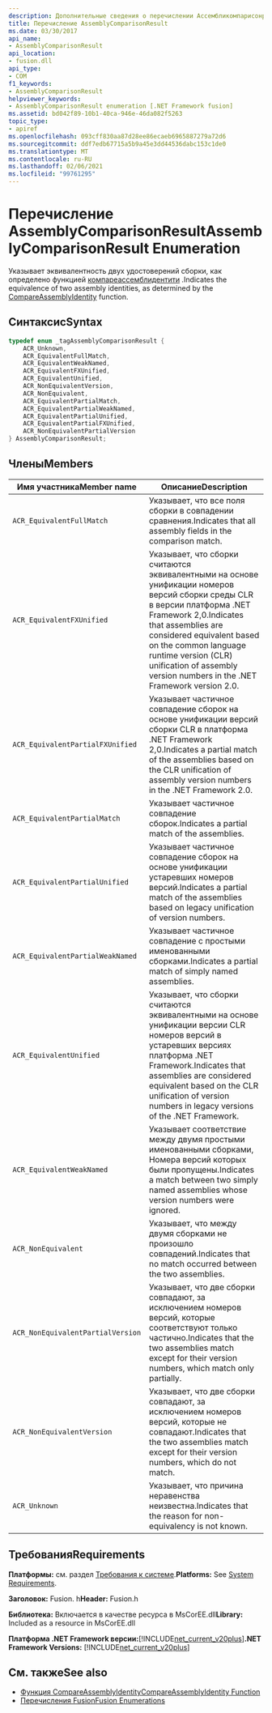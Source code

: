 ```yaml
---
description: Дополнительные сведения о перечислении Ассембликомпарисонресулт
title: Перечисление AssemblyComparisonResult
ms.date: 03/30/2017
api_name:
- AssemblyComparisonResult
api_location:
- fusion.dll
api_type:
- COM
f1_keywords:
- AssemblyComparisonResult
helpviewer_keywords:
- AssemblyComparisonResult enumeration [.NET Framework fusion]
ms.assetid: bd042f89-10b1-40ca-946e-46da082f5263
topic_type:
- apiref
ms.openlocfilehash: 093cff830aa87d28ee86ecaeb6965887279a72d6
ms.sourcegitcommit: ddf7edb67715a5b9a45e3dd44536dabc153c1de0
ms.translationtype: MT
ms.contentlocale: ru-RU
ms.lasthandoff: 02/06/2021
ms.locfileid: "99761295"
---
```

# <a name="assemblycomparisonresult-enumeration"></a><span data-ttu-id="f016e-103">Перечисление AssemblyComparisonResult</span><span class="sxs-lookup"><span data-stu-id="f016e-103">AssemblyComparisonResult Enumeration</span></span>

<span data-ttu-id="f016e-104">Указывает эквивалентность двух удостоверений сборки, как определено функцией [компареассемблидентити](compareassemblyidentity-function.md) .</span><span class="sxs-lookup"><span data-stu-id="f016e-104">Indicates the equivalence of two assembly identities, as determined by the [CompareAssemblyIdentity](compareassemblyidentity-function.md) function.</span></span>  
  
## <a name="syntax"></a><span data-ttu-id="f016e-105">Синтаксис</span><span class="sxs-lookup"><span data-stu-id="f016e-105">Syntax</span></span>  
  
```cpp  
typedef enum _tagAssemblyComparisonResult {  
    ACR_Unknown,
    ACR_EquivalentFullMatch,  
    ACR_EquivalentWeakNamed,  
    ACR_EquivalentFXUnified,  
    ACR_EquivalentUnified,
    ACR_NonEquivalentVersion,  
    ACR_NonEquivalent,
    ACR_EquivalentPartialMatch,  
    ACR_EquivalentPartialWeakNamed,
    ACR_EquivalentPartialUnified,  
    ACR_EquivalentPartialFXUnified,  
    ACR_NonEquivalentPartialVersion
} AssemblyComparisonResult;  
```  
  
## <a name="members"></a><span data-ttu-id="f016e-106">Члены</span><span class="sxs-lookup"><span data-stu-id="f016e-106">Members</span></span>  
  
|<span data-ttu-id="f016e-107">Имя участника</span><span class="sxs-lookup"><span data-stu-id="f016e-107">Member name</span></span>|<span data-ttu-id="f016e-108">Описание</span><span class="sxs-lookup"><span data-stu-id="f016e-108">Description</span></span>|  
|-----------------|-----------------|  
|`ACR_EquivalentFullMatch`|<span data-ttu-id="f016e-109">Указывает, что все поля сборки в совпадении сравнения.</span><span class="sxs-lookup"><span data-stu-id="f016e-109">Indicates that all assembly fields in the comparison match.</span></span>|  
|`ACR_EquivalentFXUnified`|<span data-ttu-id="f016e-110">Указывает, что сборки считаются эквивалентными на основе унификации номеров версий сборки среды CLR в версии платформа .NET Framework 2,0.</span><span class="sxs-lookup"><span data-stu-id="f016e-110">Indicates that assemblies are considered equivalent based on the common language runtime version (CLR) unification of assembly version numbers in the .NET Framework version 2.0.</span></span>|  
|`ACR_EquivalentPartialFXUnified`|<span data-ttu-id="f016e-111">Указывает частичное совпадение сборок на основе унификации версий сборки CLR в платформа .NET Framework 2,0.</span><span class="sxs-lookup"><span data-stu-id="f016e-111">Indicates a partial match of the assemblies based on the CLR unification of assembly version numbers in the .NET Framework 2.0.</span></span>|  
|`ACR_EquivalentPartialMatch`|<span data-ttu-id="f016e-112">Указывает частичное совпадение сборок.</span><span class="sxs-lookup"><span data-stu-id="f016e-112">Indicates a partial match of the assemblies.</span></span>|  
|`ACR_EquivalentPartialUnified`|<span data-ttu-id="f016e-113">Указывает частичное совпадение сборок на основе унификации устаревших номеров версий.</span><span class="sxs-lookup"><span data-stu-id="f016e-113">Indicates a partial match of the assemblies based on legacy unification of version numbers.</span></span>|  
|`ACR_EquivalentPartialWeakNamed`|<span data-ttu-id="f016e-114">Указывает частичное совпадение с простыми именованными сборками.</span><span class="sxs-lookup"><span data-stu-id="f016e-114">Indicates a partial match of simply named assemblies.</span></span>|  
|`ACR_EquivalentUnified`|<span data-ttu-id="f016e-115">Указывает, что сборки считаются эквивалентными на основе унификации версии CLR номеров версий в устаревших версиях платформа .NET Framework.</span><span class="sxs-lookup"><span data-stu-id="f016e-115">Indicates that assemblies are considered equivalent based on the CLR unification of version numbers in legacy versions of the .NET Framework.</span></span>|  
|`ACR_EquivalentWeakNamed`|<span data-ttu-id="f016e-116">Указывает соответствие между двумя простыми именованными сборками, Номера версий которых были пропущены.</span><span class="sxs-lookup"><span data-stu-id="f016e-116">Indicates a match between two simply named assemblies whose version numbers were ignored.</span></span>|  
|`ACR_NonEquivalent`|<span data-ttu-id="f016e-117">Указывает, что между двумя сборками не произошло совпадений.</span><span class="sxs-lookup"><span data-stu-id="f016e-117">Indicates that no match occurred between the two assemblies.</span></span>|  
|`ACR_NonEquivalentPartialVersion`|<span data-ttu-id="f016e-118">Указывает, что две сборки совпадают, за исключением номеров версий, которые соответствуют только частично.</span><span class="sxs-lookup"><span data-stu-id="f016e-118">Indicates that the two assemblies match except for their version numbers, which match only partially.</span></span>|  
|`ACR_NonEquivalentVersion`|<span data-ttu-id="f016e-119">Указывает, что две сборки совпадают, за исключением номеров версий, которые не совпадают.</span><span class="sxs-lookup"><span data-stu-id="f016e-119">Indicates that the two assemblies match except for their version numbers, which do not match.</span></span>|  
|`ACR_Unknown`|<span data-ttu-id="f016e-120">Указывает, что причина неравенства неизвестна.</span><span class="sxs-lookup"><span data-stu-id="f016e-120">Indicates that the reason for non-equivalency is not known.</span></span>|  
  
## <a name="requirements"></a><span data-ttu-id="f016e-121">Требования</span><span class="sxs-lookup"><span data-stu-id="f016e-121">Requirements</span></span>  

 <span data-ttu-id="f016e-122">**Платформы:** см. раздел [Требования к системе](../../get-started/system-requirements.md).</span><span class="sxs-lookup"><span data-stu-id="f016e-122">**Platforms:** See [System Requirements](../../get-started/system-requirements.md).</span></span>  
  
 <span data-ttu-id="f016e-123">**Заголовок:** Fusion. h</span><span class="sxs-lookup"><span data-stu-id="f016e-123">**Header:** Fusion.h</span></span>  
  
 <span data-ttu-id="f016e-124">**Библиотека:** Включается в качестве ресурса в MsCorEE.dll</span><span class="sxs-lookup"><span data-stu-id="f016e-124">**Library:** Included as a resource in MsCorEE.dll</span></span>  
  
 <span data-ttu-id="f016e-125">**Платформа .NET Framework версии:**[!INCLUDE[net_current_v20plus](../../../../includes/net-current-v20plus-md.md)]</span><span class="sxs-lookup"><span data-stu-id="f016e-125">**.NET Framework Versions:** [!INCLUDE[net_current_v20plus](../../../../includes/net-current-v20plus-md.md)]</span></span>  
  
## <a name="see-also"></a><span data-ttu-id="f016e-126">См. также</span><span class="sxs-lookup"><span data-stu-id="f016e-126">See also</span></span>

- [<span data-ttu-id="f016e-127">Функция CompareAssemblyIdentity</span><span class="sxs-lookup"><span data-stu-id="f016e-127">CompareAssemblyIdentity Function</span></span>](compareassemblyidentity-function.md)
- [<span data-ttu-id="f016e-128">Перечисления Fusion</span><span class="sxs-lookup"><span data-stu-id="f016e-128">Fusion Enumerations</span></span>](fusion-enumerations.md)
